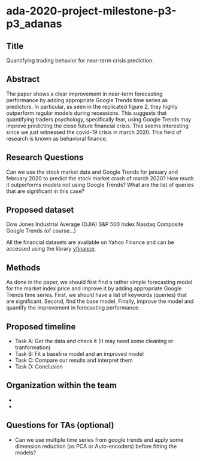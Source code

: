 # ada-2020-project-milestone-p3-p3_adanas

## Title
Quantifying trading behavior for near-term crisis prediction.

## Abstract
The paper shows a clear improvement in near-term forecasting performance by adding appropriate Google Trends time series as predictors. In particular, as seen in the replicated figure 2, they highly outperform regular models during recessions. This suggests that quantifying traders psychology, specifically fear, using Google Trends may improve predicting the close future financial crisis. This seems interesting since we just witnessed the covid-19 crisis in march 2020. This field of research is known as behavioral finance.

## Research Questions
Can we use the stock market data and Google Trends for january and february 2020 to predict the stock market crash of march 2020? 
How much it outperforms models not using Google Trends?
What are the list of queries that are significant in this case? 

## Proposed dataset
Dow Jones Industrial Average (DJIA) 
S&P 500 Index
Nasdaq Composite
Google Trends (of course…)

All the financial datasets are available on Yahoo Finance and can be accessed using the library [yfinance](https://pypi.org/project/yfinance/).

## Methods
As done in the paper, we should first find a rather simple forecasting model for the market index price and improve it by adding appropriate Google Trends time series. First, we should have a list of keywords (queries) that are significant. Second, find the base model. Finally, improve the model and quantify the improvement in forecasting performance.

## Proposed timeline
- Task A: Get the data and check it (It may need some cleaning or tranformation)
- Task B: Fit a baseline model and an improved model
- Task C: Compare our results and interpret them
- Task D: Conclusion

## Organization within the team
- 
- 

## Questions for TAs (optional)
- Can we use multiple time series from google trends and apply some dimension reduction (as PCA or Auto-encoders) before fitting the models?


